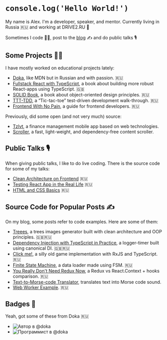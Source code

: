 # `console.log('Hello World!')`

My name is Alex. I'm a developer, speaker, and mentor. Currently living in Russia 🇷🇺 and working at DRIVE2.RU 🚗

Sometimes I code 🧑‍💻, post to the [blog](https://github.com/bespoyasov/www) ✍️ and do public talks 🎙

## Some Projects 🧑‍💻

I have mostly worked on educational projects lately:

- [Doka](https://github.com/doka-guide/content), like MDN but in Russian and with passion. 🇷🇺
- [Fullstack React with TypeScript](https://www.newline.co/fullstack-react-with-typescript), a book about building more robust React-apps using TypeScript. 🇬🇧
- [SOLID Book](https://github.com/open-tech-authors/solid), a book about object-oriented design principles. 🇷🇺
- [TTT-TDD](https://github.com/bespoyasov/ttt-tdd), a “Tic-tac-toe” test-driven development walk-through. 🇷🇺
- [Frontend With No Pain](https://github.com/bespoyasov/front-not-pain), a guide for frontend developers. 🇷🇺

Previously, did some open (and not very much) source:

- [Tzlvt](https://fuckgrechka.ru/tzlvt/), a finance management mobile app based on web technologies.
- [Scroller](https://github.com/bespoyasov/scroller), a fast, light-weight, and dependency-free content scroller.

## Public Talks 🎙

When giving public talks, I like to do live coding. There is the source code for some of my talks:

- [Clean Architecture on Frontend](https://github.com/bespoyasov/frontend-clean-architecture) 🇷🇺
- [Testing React App in the Real Life](https://github.com/bespoyasov/testing-workshop) 🇷🇺
- [HTML and CSS Basics](https://github.com/bespoyasov/traktor-html-css-workshop) 🇷🇺

## Source Code for Popular Posts ✍️

On my blog, some posts refer to code examples. Here are some of them:

- [Treees](https://github.com/bespoyasov/treees), a trees images generator built with clean architecture and OOP principles. 🇬🇧🇷🇺
- [Dependency Injection with TypeScript in Practice](https://github.com/bespoyasov/di-ts-in-practice), a logger-timer built using canonical DI. 🇬🇧🇷🇺
- [Click me!](https://github.com/bespoyasov/clickme), a silly old game implementation with RxJS and TypeScript. 🇷🇺
- [Finite State Machine](https://github.com/bespoyasov/fsm-example), a data loader made using FSM. 🇷🇺
- [You Really Don't Need Redux Now](https://github.com/bespoyasov/you-really-dont-need-redux-now), a Redux vs React.Context + hooks comparison. 🇷🇺
- [Text-to-Morse-code Translator](https://github.com/bespoyasov/morse), translates text into Morse code sound.
- [Web Worker Example](https://github.com/bespoyasov/web-worker-example). 🇷🇺

## Badges 📌

Yeah, got some of these from Doka 🇷🇺

- ![Автор в @doka](https://raw.githubusercontent.com/Y-Doka/badges/main/images/badges/author.svg)
- ![Программист в @doka](https://raw.githubusercontent.com/Y-Doka/badges/main/images/badges/programmer.svg)
